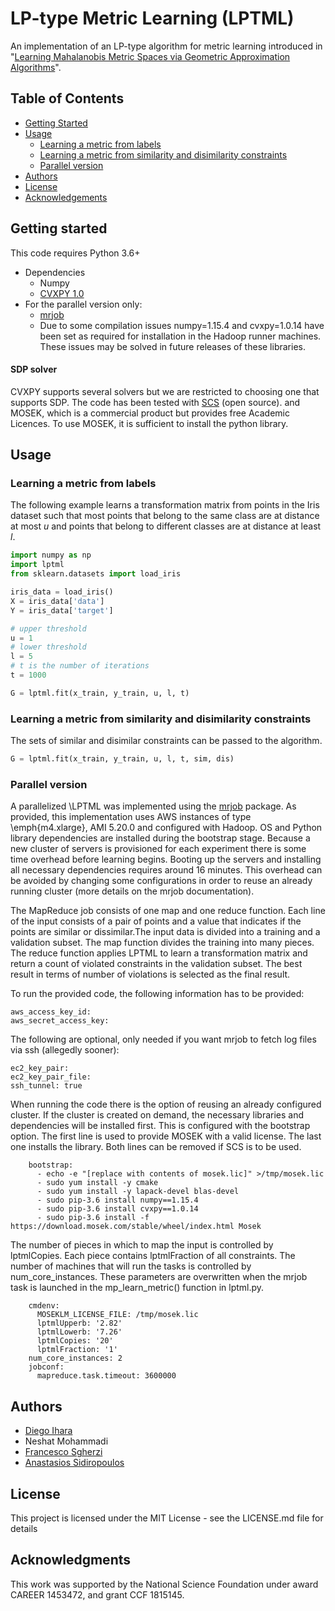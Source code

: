 # LP-type Metric Learning (LPTML)

An implementation of an LP-type algorithm for metric learning introduced in "[Learning Mahalanobis Metric Spaces via Geometric Approximation Algorithms](https://arxiv.org/pdf/1905.09989.pdf)". 

## Table of Contents

* [Getting Started](#getting-started)
* [Usage](#usage)
  * [Learning a metric from labels](#learning-a-metric-from-labels)
  * [Learning a metric from similarity and disimilarity constraints](#learning-a-metric-from-similarity-and-disimilarity-constraints)  
  * [Parallel version](parallel-version)
* [Authors](#authors)
* [License](#license)
* [Acknowledgements](#acknowledgements)

## Getting started

This code requires Python 3.6+

* Dependencies
  * Numpy
  * [CVXPY 1.0](https://www.cvxpy.org/) 
* For the parallel version only:
  * [mrjob](https://github.com/Yelp/mrjob)
  * Due to some compilation issues numpy=1.15.4 and cvxpy=1.0.14 have been set as required for installation in the Hadoop runner machines. These issues may be solved in future releases of these libraries.

#### SDP solver
CVXPY supports several solvers but we are restricted to choosing one that supports SDP. The code has been tested with [SCS](http://github.com/cvxgrp/scs) (open source). and MOSEK, which is a commercial product but provides free Academic Licences. To use MOSEK, it is sufficient to install the python library.

## Usage
### Learning a metric from labels
The following example learns a transformation matrix from points in the Iris dataset such that most points that belong to the same class are at distance at most *u* and points that belong to different classes are at distance at least *l*.

```python
import numpy as np
import lptml
from sklearn.datasets import load_iris

iris_data = load_iris()
X = iris_data['data']
Y = iris_data['target']

# upper threshold
u = 1
# lower threshold
l = 5
# t is the number of iterations
t = 1000

G = lptml.fit(x_train, y_train, u, l, t)
```
### Learning a metric from similarity and disimilarity constraints

The sets of similar and disimilar constraints can be passed to the algorithm.
```python
G = lptml.fit(x_train, y_train, u, l, t, sim, dis)
```

### Parallel version

A parallelized \LPTML was implemented using the [mrjob](https://github.com/Yelp/mrjob) package. As provided, this implementation uses AWS instances of type \emph{m4.xlarge}, AMI 5.20.0 and configured with Hadoop. OS and Python library dependencies are installed during the bootstrap stage. Because a new cluster of servers is provisioned for each experiment there is some time overhead before learning begins. Booting up the servers and installing all necessary dependencies requires around 16 minutes. This overhead can be avoided by changing some configurations in order to reuse an already running cluster (more details on the mrjob documentation).

The MapReduce job consists of one map and one reduce function. Each line of the input consists of a pair of points and a value that indicates if the points are similar or dissimilar.The input data is divided into a training and a validation subset. The map function divides the training into many pieces. The reduce function applies LPTML to learn a transformation matrix and return a count of violated constraints in the validation subset. The best result in terms of number of violations is selected as the final result.

To run the provided code, the following information has to be provided:

```
aws_access_key_id:
aws_secret_access_key:
```

The following are optional, only needed if you want mrjob to fetch log files via ssh (allegedly sooner):
```
ec2_key_pair:
ec2_key_pair_file:
ssh_tunnel: true
```

When running the code there is the option of reusing an already configured cluster. If the cluster is created on demand, the necessary libraries and dependencies will be installed first. This is configured with the bootstrap option. The first line is used to provide MOSEK with a valid license. The last one installs the library. Both lines can be removed if SCS is to be used.
```
    bootstrap:
      - echo -e "[replace with contents of mosek.lic]" >/tmp/mosek.lic
      - sudo yum install -y cmake
      - sudo yum install -y lapack-devel blas-devel
      - sudo pip-3.6 install numpy==1.15.4
      - sudo pip-3.6 install cvxpy==1.0.14
      - sudo pip-3.6 install -f https://download.mosek.com/stable/wheel/index.html Mosek
```

The number of pieces in which to map the input is controlled by lptmlCopies. Each piece contains lptmlFraction of all constraints. The number of machines that will run the tasks is controlled by num_core_instances. These parameters are overwritten when the mrjob task is launched in the mp_learn_metric() function in lptml.py.

```
    cmdenv:
      MOSEKLM_LICENSE_FILE: /tmp/mosek.lic
      lptmlUpperb: '2.82'
      lptmlLowerb: '7.26'
      lptmlCopies: '20'
      lptmlFraction: '1'
    num_core_instances: 2
    jobconf:
      mapreduce.task.timeout: 3600000
```

## Authors
* [Diego Ihara](https://dihara2.people.uic.edu/)
* Neshat Mohammadi
* [Francesco Sgherzi](https://fsgher2.people.uic.edu/)
* [Anastasios Sidiropoulos](http://sidiropoulos.org)

## License
This project is licensed under the MIT License - see the LICENSE.md file for details

## Acknowledgments
This work was supported by the National Science Foundation under award CAREER 1453472, and grant CCF 1815145.
